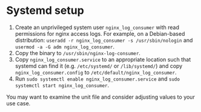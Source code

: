 # Systemd setup

1. Create an unprivileged system user `nginx_log_consumer` with read
   permissions for nginx access logs. For example, on a Debian-based
   distribution: `useradd -r nginx_log_consumer -s /usr/sbin/nologin` and
   `usermod -a -G adm nginx_log_consumer`.
2. Copy the binary to `/usr/sbin/nginx-log-consumer`.
3. Copy `nginx_log_consumer.service` to an appropriate location such that
   systemd can find it (e.g. `/etc/systemd/` or `/lib/systemd/`) and copy
   `nginx_log_consumer.config` to `/etc/default/nginx_log_consumer`.
4. Run `sudo systemctl enable nginx_log_consumer.service` and `sudo systemctl
   start nginx_log_consumer`.

You may want to examine the unit file and consider adjusting values to your use
case.
